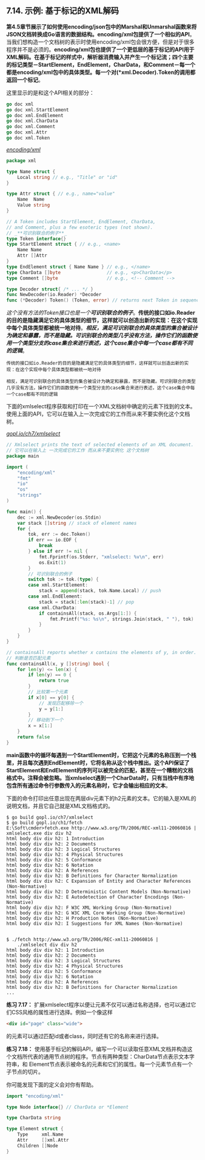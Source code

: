 ## 7.14. 示例: 基于标记的XML解码

**第4.5章节展示了如何使用encoding/json包中的Marshal和Unmarshal函数来将JSON文档转换成Go语言的数据结构。encoding/xml包提供了一个相似的API**。当我们想构造一个文档树的表示时使用encoding/xml包会很方便，但是对于很多程序并不是必须的。**encoding/xml包也提供了一个更低层的基于标记的API用于XML解码。在基于标记的样式中，解析器消费输入并产生一个标记流；四个主要的标记类型－StartElement，EndElement，CharData，和Comment－每一个都是encoding/xml包中的具体类型。每一个对(\*xml.Decoder).Token的调用都返回一个标记**。

这里显示的是和这个API相关的部分：
```go
go doc xml
go doc xml.StartElement
go doc xml.EndElement
go doc xml.CharData
go doc xml.Comment
go doc xml.Attr
go doc xml.Token
```
<u><i>encoding/xml</i></u>
```go
package xml

type Name struct {
	Local string // e.g., "Title" or "id"
}

type Attr struct { // e.g., name="value"
	Name  Name
	Value string
}

// A Token includes StartElement, EndElement, CharData,
// and Comment, plus a few esoteric types (not shown).
// _**可识别联合的例子**_
type Token interface{}
type StartElement struct { // e.g., <name>
    Name Name
    Attr []Attr
}
type EndElement struct { Name Name } // e.g., </name>
type CharData []byte                 // e.g., <p>CharData</p>
type Comment []byte                  // e.g., <!-- Comment -->

type Decoder struct{ /* ... */ }
func NewDecoder(io.Reader) *Decoder
func (*Decoder) Token() (Token, error) // returns next Token in sequence
```

*这个没有方法的Token接口也是一个**可识别联合的例子***。**传统的接口如io.Reader的目的是隐藏满足它的具体类型的细节，这样就可以创造出新的实现：在这个实现中每个具体类型都被统一地对待**。***相反，满足可识别联合的具体类型的集合被设计为确定和暴露，而不是隐藏。可识别联合的类型几乎没有方法，操作它们的函数使用一个类型分支的case集合来进行表述，这个case集合中每一个case都有不同的逻辑***。

	传统的接口如io.Reader的目的是隐藏满足它的具体类型的细节，这样就可以创造出新的实现：在这个实现中每个具体类型都被统一地对待
	
	相反，满足可识别联合的具体类型的集合被设计为确定和暴露，而不是隐藏。可识别联合的类型几乎没有方法，操作它们的函数使用一个类型分支的case集合来进行表述，这个case集合中每一个case都有不同的逻辑
下面的xmlselect程序获取和打印在一个XML文档树中确定的元素下找到的文本。使用上面的API，它可以在输入上一次完成它的工作而从来不要实例化这个文档树。

<u><i>gopl.io/ch7/xmlselect</i></u>
```go
// Xmlselect prints the text of selected elements of an XML document.
// 它可以在输入上 一次完成它的工作 而从来不要实例化 这个文档树
package main

import (
	"encoding/xml"
	"fmt"
	"io"
	"os"
	"strings"
)

func main() {
	dec := xml.NewDecoder(os.Stdin)
	var stack []string // stack of element names
	for {
		tok, err := dec.Token()
		if err == io.EOF {
			break
		} else if err != nil {
			fmt.Fprintf(os.Stderr, "xmlselect: %v\n", err)
			os.Exit(1)
		}
		// 可识别联合的例子
		switch tok := tok.(type) {
		case xml.StartElement:
			stack = append(stack, tok.Name.Local) // push
		case xml.EndElement:
			stack = stack[:len(stack)-1] // pop
		case xml.CharData:
			if containsAll(stack, os.Args[1:]) {
				fmt.Printf("%s: %s\n", strings.Join(stack, " "), tok)
			}
		}
	}
}

// containsAll reports whether x contains the elements of y, in order.
// 判断是否匹配元素
func containsAll(x, y []string) bool {
	for len(y) <= len(x) {
		if len(y) == 0 {
			return true
		}
		// 比较第一个元素
		if x[0] == y[0] {
			// 发现匹配移除一个
			y = y[1:]
		}
		// 移动到下一个
		x = x[1:]
	}
	return false
}
```

**main函数中的循环每遇到一个StartElement时，它把这个元素的名称压到一个栈里，并且每次遇到EndElement时，它将名称从这个栈中推出。这个API保证了StartElement和EndElement的序列可以被完全的匹配，甚至在一个糟糕的文档格式中。注释会被忽略。当xmlselect遇到一个CharData时，只有当栈中有序地包含所有通过命令行参数传入的元素名称时，它才会输出相应的文本**。

下面的命令打印出任意出现在两层div元素下的h2元素的文本。它的输入是XML的说明文档，并且它自己就是XML文档格式的。

```
$ go build gopl.io/ch7/xmlselect
$ go build gopl.io/ch1/fetch
E:\Soft\cmder>fetch.exe http://www.w3.org/TR/2006/REC-xml11-20060816 | xmlselect.exe div div h2
html body div div h2: 1 Introduction
html body div div h2: 2 Documents
html body div div h2: 3 Logical Structures
html body div div h2: 4 Physical Structures
html body div div h2: 5 Conformance
html body div div h2: 6 Notation
html body div div h2: A References
html body div div h2: B Definitions for Character Normalization
html body div div h2: C Expansion of Entity and Character References (Non-Normative)
html body div div h2: D Deterministic Content Models (Non-Normative)
html body div div h2: E Autodetection of Character Encodings (Non-Normative)
html body div div h2: F W3C XML Working Group (Non-Normative)
html body div div h2: G W3C XML Core Working Group (Non-Normative)
html body div div h2: H Production Notes (Non-Normative)
html body div div h2: I Suggestions for XML Names (Non-Normative)


$ ./fetch http://www.w3.org/TR/2006/REC-xml11-20060816 |
    ./xmlselect div div h2
html body div div h2: 1 Introduction
html body div div h2: 2 Documents
html body div div h2: 3 Logical Structures
html body div div h2: 4 Physical Structures
html body div div h2: 5 Conformance
html body div div h2: 6 Notation
html body div div h2: A References
html body div div h2: B Definitions for Character Normalization
...
```

**练习 7.17：** 扩展xmlselect程序以便让元素不仅可以通过名称选择，也可以通过它们CSS风格的属性进行选择。例如一个像这样

``` html
<div id="page" class="wide">
```

的元素可以通过匹配id或者class，同时还有它的名称来进行选择。

**练习 7.18：** 使用基于标记的解码API，编写一个可以读取任意XML文档并构造这个文档所代表的通用节点树的程序。节点有两种类型：CharData节点表示文本字符串，和 Element节点表示被命名的元素和它们的属性。每一个元素节点有一个子节点的切片。

你可能发现下面的定义会对你有帮助。

```go
import "encoding/xml"

type Node interface{} // CharData or *Element

type CharData string

type Element struct {
	Type     xml.Name
	Attr     []xml.Attr
	Children []Node
}
```
<!--stackedit_data:
eyJoaXN0b3J5IjpbLTE4MDA5NzEwMDUsMTE4Njc0ODIyMywxMT
I3ODA2MTI0LDExMzgxMTAyOTksMTk4MzQwNzI2MCwtMTMwMDk5
MzY4OCwxMjAzMDYwMTU4LC0xODIyNTA3MjQ2LC0xMTg2ODYzNj
g4LDE0Nzg2NjI3NzYsMTM2NTUyNzE2MF19
-->
